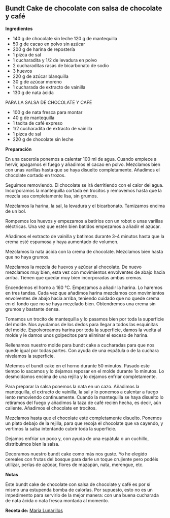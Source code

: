 ## Bundt Cake de chocolate con salsa de chocolate y café

**Ingredientes**

- 140 g de chocolate sin leche
 120 g de mantequilla
- 50 g de cacao en polvo sin azúcar
- 200 g de harina de repostería
- 1 pizca de sal
- 1 cucharadita y 1/2 de levadura en polvo
- 2 cucharaditas rasas de bicarbonato de sodio
- 3 huevos
- 220 g de azúcar blanquilla
- 30 g de azúcar moreno
- 1 cucharada de extracto de vainilla
- 130 g de nata ácida

PARA LA SALSA DE CHOCOLATE Y CAFÉ

- 100 g de nata fresca para montar
- 40 g de mantequilla
- 1 tacita de café expreso
- 1/2 cucharadita de extracto de vainilla
- 1 pizca de sal
- 220 g de chocolate sin leche

**Preparación**

En una cacerola ponemos a calentar 100 ml de agua. Cuando empiece a hervir, apagamos el fuego y añadimos el cacao en polvo. Mezclamos bien con unas varillas hasta que se haya disuelto completamente. Añadimos el chocolate cortado en trozos.

Seguimos removiendo. El chocolate se irá derritiendo con el calor del agua. Incorporamos la mantequilla cortada en trocitos y removemos hasta que la mezcla sea completamente lisa, sin grumos.

Mezclamos la harina, la sal, la levadura y el bicarbonato. Tamizamos encima de un bol.

Rompemos los huevos y empezamos a batirlos con un robot o unas varillas eléctricas. Una vez que estén bien batidos empezamos a añadir el azúcar.

Añadimos el extracto de vainilla y batimos durante 3-4 minutos hasta que la crema esté espumosa y haya aumentado de volumen.

Mezclamos la nata ácida con la crema de chocolate. Mezclamos bien hasta que no haya grumos.

Mezclamos la mezcla de huevos y azúcar al chocolate. De nuevo mezclamos muy bien, esta vez con movimientos envolventes de abajo hacia arriba. Tienen que quedar muy bien incorporadas ambas cremas.

Encendemos el horno a 160 °C. Empezamos a añadir la harina. Lo haremos en tres tandas. Cada vez que añadimos harina mezclamos con movimientos envolventes de abajo hacia arriba, teniendo cuidado que no quede crema en el fondo que no se haya mezclado bien. Obtendremos una crema sin grumos y bastante densa.

Tomamos un trocito de mantequilla y lo pasamos bien por toda la superficie del molde. Nos ayudamos de los dedos para llegar a todos las esquinitas del molde. Espolvoreamos harina por toda la superficie, damos la vuelta al molde y le damos unos golpecitos para eliminar el exceso de harina.

Rellenamos nuestro molde para bundt cake a cucharadas para que nos quede igual por todas partes. Con ayuda de una espátula o de la cuchara nivelamos la superficie.

Metemos el bundt cake en el horno durante 50 minutos. Pasado este tiempo lo sacamos y lo dejamos reposar en el molde durante 1o minutos. Lo desmoldamos encima de una rejilla y lo dejamos enfriar completamente.

Para preparar la salsa ponemos la nata en un cazo. Añadimos la mantequilla, el extracto de vainilla, la sal y lo ponemos a calentar a fuego lento removiendo continuamente. Cuando la mantequilla se haya disuelto lo retiramos del fuego y añadimos la taza de café recién hecha, es decir, aún caliente. Añadimos el chocolate en trocitos.

Mezclamos hasta que el chocolate esté completamente disuelto. Ponemos un plato debajo de la rejilla, para que recoja el chocolate que va cayendo, y vertimos la salsa intentando cubrir toda la superficie.

Dejamos enfriar un poco y, con ayuda de una espátula o un cuchillo, distribuimos bien la salsa.

Decoramos nuestro bundt cake como más nos guste. Yo he elegido cereales con frutas del bosque para darle un toque crujiente pero podéis utilizar, perlas de azúcar, flores de mazapán, nata, merengue, etc.

**Notas**

Este bundt cake de chocolate con salsa de chocolate y café es por sí mismo una estupenda bomba de calorías. Por supuesto, esto no es un impedimento para servirlo de la mejor manera: con una buena cucharada de nata ácida o nata fresca montada al momento.

**Receta de:** [María Lunarillos](http://www.marialunarillos.com/blog/2015/09/bundt-cake-de-chocolate-con-salsa-de-chocolate-y-cafe.html)